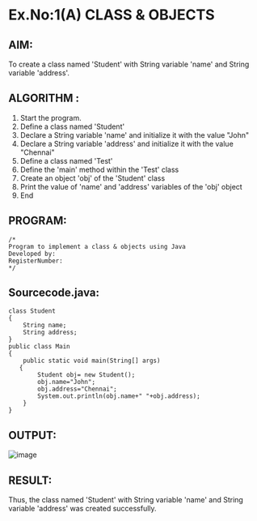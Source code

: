 # Ex.No:1(A) CLASS & OBJECTS

## AIM:
To create a class named 'Student' with String variable 'name' and String variable 'address'.

## ALGORITHM :
1.	Start the program.
2.	Define a class named 'Student'
3.	Declare a String variable 'name' and initialize it with the value "John"
4.	Declare a String variable 'address' and initialize it with the value "Chennai"
5.	Define a class named 'Test'
6.	Define the 'main' method within the 'Test' class
7.	Create an object 'obj' of the 'Student' class
8.	Print the value of 'name' and 'address' variables of the 'obj' object
9.	End



## PROGRAM:
 ```
/*
Program to implement a class & objects using Java
Developed by: 
RegisterNumber:  
*/
```

## Sourcecode.java:
```
class Student
{
    String name;
    String address;
}
public class Main
{
    public static void main(String[] args)
   {
        Student obj= new Student();        
        obj.name="John";
        obj.address="Chennai";
        System.out.println(obj.name+" "+obj.address);
    }
}
```

## OUTPUT:

![image](https://github.com/user-attachments/assets/8d3a9865-dc34-48ff-b7ce-3a3c93ee0d03)


## RESULT:
Thus, the class named 'Student' with String variable 'name' and String variable 'address' was created successfully.
